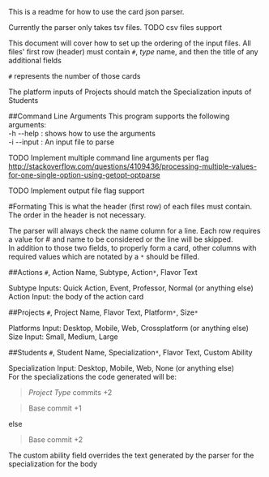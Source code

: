 This is a readme for how to use the card json parser.

Currently the parser only takes tsv files. 
TODO csv files support

This document will cover how to set up the ordering of the input files.
All files' first row (header) must contain `#`,  *type* name, and then the title of any additional fields

`#` represents the number of those cards

The platform inputs of Projects should match the Specialization inputs of Students

##Command Line Arguments
This program supports the following arguments:  
-h --help : shows how to use the arguments  
-i --input : An input file to parse

 TODO Implement multiple command line arguments per flag
 http://stackoverflow.com/questions/4109436/processing-multiple-values-for-one-single-option-using-getopt-optparse

 TODO Implement output file flag support

#Formating
This is what the header (first row) of each files must contain. The order in the header is not necessary.

The parser will always check the name column for a line. Each row requires a value for # and name to be considered or the line will be skipped.   
In addition to those two fields, to properly form a card, other columns with required values which are notated by a `*` should be filled.

##Actions
`#`, Action Name, Subtype, Action`*`, Flavor Text

Subtype Inputs: Quick Action, Event, Professor, Normal (or anything else)   
Action Input: the body of the action card

##Projects
`#`, Project Name, Flavor Text, Platform`*`, Size`*`
 
Platforms Input: Desktop, Mobile, Web, Crossplatform (or anything else)   
Size Input: Small, Medium, Large

##Students
`#`, Student Name, Specialization`*`, Flavor Text, Custom Ability

Specialization Input: Desktop, Mobile, Web, None (or anything else)   
For the specializations the code generated will be: 
>*Project Type* commits +2

>Base commit +1

else
>Base commit +2

The custom ability field overrides the text generated by the parser for the specialization for the body
